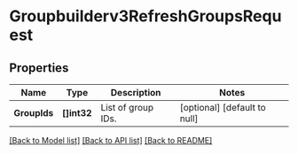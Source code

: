# Groupbuilderv3RefreshGroupsRequest

## Properties
Name | Type | Description | Notes
------------ | ------------- | ------------- | -------------
**GroupIds** | **[]int32** | List of group IDs. | [optional] [default to null]

[[Back to Model list]](../README.md#documentation-for-models) [[Back to API list]](../README.md#documentation-for-api-endpoints) [[Back to README]](../README.md)

